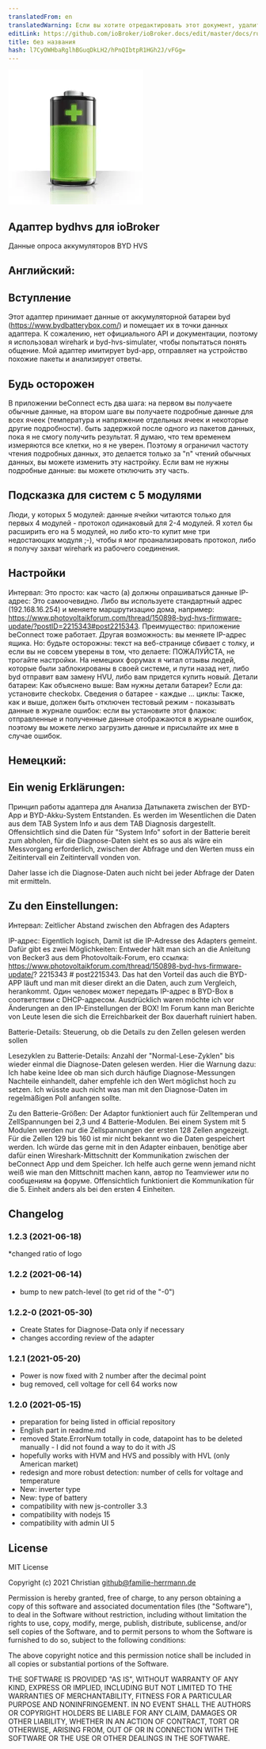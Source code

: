 ```yaml
---
translatedFrom: en
translatedWarning: Если вы хотите отредактировать этот документ, удалите поле «translationFrom», в противном случае этот документ будет снова автоматически переведен
editLink: https://github.com/ioBroker/ioBroker.docs/edit/master/docs/ru/adapterref/iobroker.bydhvs/README.md
title: без названия
hash: l7CyOWHbaRglhBGuqDkLH2/hPnQIbtpR1HGh2J/vFGg=
---
```

![Логотип](../../../en/adapterref/iobroker.bydhvs/admin/bydhvs.png)

## Адаптер bydhvs для ioBroker
Данные опроса аккумуляторов BYD HVS

## Английский:
## Вступление
Этот адаптер принимает данные от аккумуляторной батареи byd (https://www.bydbatterybox.com/) и помещает их в точки данных адаптера. К сожалению, нет официального API и документации, поэтому я использовал wirehark и byd-hvs-simulater, чтобы попытаться понять общение. Мой адаптер имитирует byd-app, отправляет на устройство похожие пакеты и анализирует ответы.

## Будь осторожен
В приложении beConnect есть два шага: на первом вы получаете обычные данные, на втором шаге вы получаете подробные данные для всех ячеек (температура и напряжение отдельных ячеек и некоторые другие подробности). быть задержкой после одного из пакетов данных, пока я не смогу получить результат. Я думаю, что тем временем измеряются все клетки, но я не уверен. Поэтому я ограничил частоту чтения подробных данных, это делается только за "n" чтений обычных данных, вы можете изменить эту настройку. Если вам не нужны подробные данные: вы можете отключить эту часть.

## Подсказка для систем с 5 модулями
Люди, у которых 5 модулей: данные ячейки читаются только для первых 4 модулей - протокол одинаковый для 2-4 модулей. Я хотел бы расширить его на 5 модулей, но либо кто-то купит мне три недостающих модуля ;-), чтобы я мог проанализировать протокол, либо я получу захват wirehark из рабочего соединения.

## Настройки
Интервал: Это просто: как часто (а) должны опрашиваться данные IP-адрес: Это самоочевидно. Либо вы используете стандартный адрес (192.168.16.254) и меняете маршрутизацию дома, например: https://www.photovoltaikforum.com/thread/150898-byd-hvs-firmware-update/?postID=2215343#post2215343. Преимущество: приложение beConnect тоже работает. Другая возможность: вы меняете IP-адрес ящика. Но: будьте осторожны: текст на веб-странице сбивает с толку, и если вы не совсем уверены в том, что делаете: ПОЖАЛУЙСТА, не трогайте настройки. На немецких форумах я читал отзывы людей, которые были заблокированы в своей системе, и пути назад нет, либо byd отправит вам замену HVU, либо вам придется купить новый.
Детали батареи: Как объяснено выше: Вам нужны детали батареи? Если да: установите checkobx.
Сведения о батарее - каждые ... циклы: Также, как и выше, должен быть отключен тестовый режим - показывать данные в журнале ошибок: если вы установите этот флажок: отправленные и полученные данные отображаются в журнале ошибок, поэтому вы можете легко загрузить данные и присылайте их мне в случае ошибок.

## Немецкий:
## Ein wenig Erklärungen:
Принцип работы адаптера для Анализа Датыпакета zwischen der BYD-App и BYD-Akku-System Entstanden. Es werden im Wesentlichen die Daten aus dem TAB System Info и aus dem TAB Diagnosis dargestellt. Offensichtlich sind die Daten für "System Info" sofort in der Batterie bereit zum abholen, für die Diagnose-Daten sieht es so aus als wäre ein Messvorgang erforderlich, zwischen der Abfrage und den Werten muss ein Zeitintervall ein Zeitintervall vonden von.

Daher lasse ich die Diagnose-Daten auch nicht bei jeder Abfrage der Daten mit ermitteln.

## Zu den Einstellungen:
Интервал: Zeitlicher Abstand zwischen den Abfragen des Adapters

IP-адрес: Eigentlich logisch, Damit ist die IP-Adresse des Adapters gemeint. Dafür gibt es zwei Möglichkeiten: Entweder hält man sich an die Anleitung von Becker3 aus dem Photovoltaik-Forum, его ссылка: https://www.photovoltaikforum.com/thread/150898-byd-hvs-firmware-update/? 2215343 # post2215343. Das hat den Vorteil das auch die BYD-APP läuft und man mit dieser direkt an die Daten, auch zum Vergleich, herankommt. Один человек может передать IP-адрес в BYD-Box в соответствии с DHCP-адресом. Ausdrücklich waren möchte ich vor Änderungen an den IP-Einstellungen der BOX! Im Forum kann man Berichte von Leute lesen die sich die Erreichbarkeit der Box dauerhaft ruiniert haben.

Batterie-Details: Steuerung, ob die Details zu den Zellen gelesen werden sollen

Lesezyklen zu Batterie-Details: Anzahl der "Normal-Lese-Zyklen" bis wieder einmal die Diagnose-Daten gelesen werden. Hier die Warnung dazu: Ich habe keine Idee ob man sich durch häufige Diagnose-Messungen Nachteile einhandelt, daher empfehle ich den Wert möglichst hoch zu setzen. Ich wüsste auch nicht was man mit den Diagnose-Daten im regelmäßigen Poll anfangen sollte.

Zu den Batterie-Größen: Der Adaptor funktioniert auch für Zelltemperan und ZellSpannungen bei 2,3 und 4 Batterie-Modulen. Bei einem System mit 5 Modulen werden nur die Zellspannungen der ersten 128 Zellen angezeigt. Für die Zellen 129 bis 160 ist mir nicht bekannt wo die Daten gespeichert werden. Ich würde das gerne mit in den Adapter einbauen, benötige aber dafür einen Wireshark-Mittschnitt der Kommunikation zwischen der beConnect App und dem Speicher. Ich helfe auch gerne wenn jemand nicht weiß wie man den Mittschnitt machen kann, автор по Teamviewer или по сообщениям на форуме. Offensichtlich funktioniert die Kommunikation für die 5. Einheit anders als bei den ersten 4 Einheiten.

## Changelog
<!--
	Placeholder for the next version (at the beginning of the line):
	### __WORK IN PROGRESS__
-->
### 1.2.3 (2021-06-18)
*changed ratio of logo

### 1.2.2 (2021-06-14)
* bump to new patch-level (to get rid of the "-0")

### 1.2.2-0 (2021-05-30)
* Create States for Diagnose-Data only if necessary
* changes according review of the adapter

### 1.2.1 (2021-05-20)
* Power is now fixed with 2 number after the decimal point
* bug removed, cell voltage for cell 64 works now

### 1.2.0 (2021-05-15)
* preparation for being listed in official repository
* English part in readme.md
* removed State.ErrorNum totally in code, datapoint has to be deleted manually - I did not found a way to do it with JS
* hopefully works with HVM and HVS and possibly with HVL (only American market)
* redesign and more robust detection: number of cells for voltage and temperature
* New: inverter type
* New: type of battery 
* compatibility with new js-controller 3.3
* compatibility with nodejs 15
* compatibility with admin UI 5


###

## License
MIT License

Copyright (c) 2021 Christian <github@familie-herrmann.de>

Permission is hereby granted, free of charge, to any person obtaining a copy
of this software and associated documentation files (the "Software"), to deal
in the Software without restriction, including without limitation the rights
to use, copy, modify, merge, publish, distribute, sublicense, and/or sell
copies of the Software, and to permit persons to whom the Software is
furnished to do so, subject to the following conditions:

The above copyright notice and this permission notice shall be included in all
copies or substantial portions of the Software.

THE SOFTWARE IS PROVIDED "AS IS", WITHOUT WARRANTY OF ANY KIND, EXPRESS OR
IMPLIED, INCLUDING BUT NOT LIMITED TO THE WARRANTIES OF MERCHANTABILITY,
FITNESS FOR A PARTICULAR PURPOSE AND NONINFRINGEMENT. IN NO EVENT SHALL THE
AUTHORS OR COPYRIGHT HOLDERS BE LIABLE FOR ANY CLAIM, DAMAGES OR OTHER
LIABILITY, WHETHER IN AN ACTION OF CONTRACT, TORT OR OTHERWISE, ARISING FROM,
OUT OF OR IN CONNECTION WITH THE SOFTWARE OR THE USE OR OTHER DEALINGS IN THE
SOFTWARE.